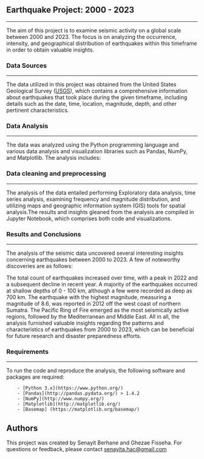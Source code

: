 ## Earthquake Project: 2000 - 2023
--------
The aim of this project is to examine seismic activity on a global scale between 2000 and 2023. The focus is on analyzing the occurrence, intensity, and geographical distribution of earthquakes within this timeframe in order to obtain valuable insights.

### Data Sources
--------
The data utilized in this project was obtained from the United States Geological Survey ([USGS](https://earthquake.usgs.gov/data/comcat/)), which contains a comprehensive information about earthquakes that took place during the given timeframe, including details such as the date, time, location, magnitude, depth, and other pertinent characteristics.

### Data Analysis
--------
The data was analyzed using the Python programming language and various data analysis and visualization libraries such as Pandas, NumPy, and Matplotlib. The analysis includes:

### Data cleaning and preprocessing
--------
The analysis of the data entailed performing Exploratory data analysis, time series analysis, examining frequency and magnitude distribution, and utilizing maps and geographic information system (GIS) tools for spatial analysis.The results and insights gleaned from the analysis are compiled in Jupyter Notebook, which comprises both code and visualizations.

### Results and Conclusions
--------
The analysis of the seismic data uncovered several interesting insights concerning earthquakes between 2000 to 2023. A few of noteworthy discoveries are as follows:

The total count of earthquakes increased over time, with a peak in 2022 and a subsequent decline in recent year. A majority of the earthquakes occurred at shallow depths of 0 - 100 km, although a few were recorded as deep as 700 km. The earthquake with the highest magnitude, measuring a magnitude of 8.6, was reported in 2012 off the west coast of northern Sumatra. The Pacific Ring of Fire emerged as the most seismically active regions, followed by the Mediterranean and Middle East. All in all, the analysis furnished valuable insights regarding the patterns and characteristics of earthquakes from 2000 to 2023, which can be beneficial for future research and disaster preparedness efforts.


### Requirements
--------
To run the code and reproduce the analysis, the following software and packages are required:

        - [Python 3.x](https://www.python.org/)
        - [Pandas](http://pandas.pydata.org/) > 1.4.2
        - [NumPy](http://www.numpy.org/)
        - [Matplotlib](http://matplotlib.org/)
        - [Basemap] (https://matplotlib.org/basemap/)


## Authors
This project was created by Senayit Berhane and Ghezae Fisseha. For questions or feedback, please contact senayita.hac@gmail.com
